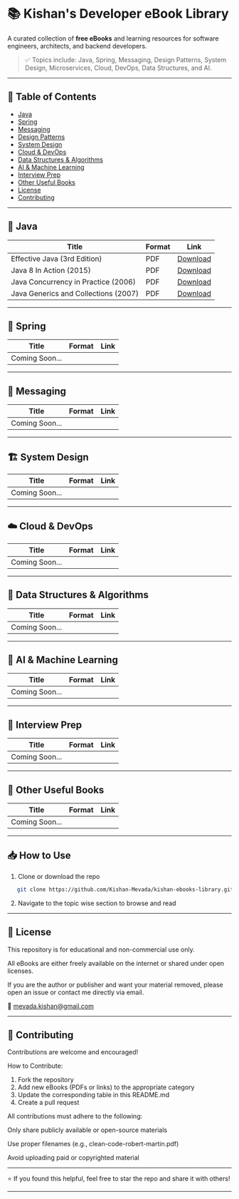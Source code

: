 
# 📚 Kishan's Developer eBook Library

A curated collection of **free eBooks** and learning resources for software engineers, architects, and backend developers.

> ✅ Topics include: Java, Spring, Messaging, Design Patterns, System Design, Microservices, Cloud, DevOps, Data Structures, and AI.

---

## 📂 Table of Contents

- [Java](#-java)
- [Spring](#-spring)
- [Messaging](#-messaging)
- [Design Patterns](#-design-patterns)
- [System Design](#-system-design)
- [Cloud & DevOps](#-cloud--devops)
- [Data Structures & Algorithms](#-data-structures--algorithms)
- [AI & Machine Learning](#-ai--machine-learning)
- [Interview Prep](#-interview-prep)
- [Other Useful Books](#-other-useful-books)
- [License](#-license)
- [Contributing](#-contributing)

---

## 🧠 Java 
| Title                                | Format | Link                                                    |
|--------------------------------------|--------|---------------------------------------------------------|
| Effective Java (3rd Edition)         | PDF    | [Download](java/effective-java-3rd.pdf)                 |
| Java 8 In Action (2015)              | PDF    | [Download](java/java8-In-action-2015.pdf)               |
| Java Concurrency in Practice (2006)  | PDF    | [Download](java/java-concurrency-in-practice-2006.pdf)  |
| Java Generics and Collections (2007) | PDF    | [Download](java/java-generics-and-collections-2007.pdf) |

---

## 🚀 Spring
| Title | Format | Link |
|-------|--------|------|
| Coming Soon...|       |

---

## 📩 Messaging
| Title | Format | Link |
|-------|--------|------|
| Coming Soon...|       |

---

## 🏗️ System Design
| Title | Format | Link |
|-------|--------|------|
| Coming Soon...|       |

---

## ☁️ Cloud & DevOps
| Title | Format | Link |
|-------|--------|------|
| Coming Soon...|       |

---

## 🧮 Data Structures & Algorithms
| Title | Format | Link |
|-------|--------|------|
| Coming Soon...|       |

---

## 🤖 AI & Machine Learning
| Title | Format | Link |
|-------|--------|------|
| Coming Soon...|       |

---

## 💼 Interview Prep
| Title | Format | Link |
|-------|--------|------|
| Coming Soon...|       |

---

## 📎 Other Useful Books
| Title | Format | Link |
|-------|--------|------|
| Coming Soon...|       |

---

## 📥 How to Use

1. Clone or download the repo
```bash
   git clone https://github.com/Kishan-Mevada/kishan-ebooks-library.git
```
2. Navigate to the topic wise section to browse and read


---

## 📄 License

This repository is for educational and non-commercial use only.

All eBooks are either freely available on the internet or shared under open licenses.

If you are the author or publisher and want your material removed, please open an issue or contact me directly via email.

📧 mevada.kishan@gmail.com

---

## 🤝 Contributing

Contributions are welcome and encouraged!

How to Contribute:

1. Fork the repository
2. Add new eBooks (PDFs or links) to the appropriate category
3. Update the corresponding table in this README.md
4. Create a pull request

All contributions must adhere to the following:

Only share publicly available or open-source materials

Use proper filenames (e.g., clean-code-robert-martin.pdf)

Avoid uploading paid or copyrighted material

---

⭐ If you found this helpful, feel free to star the repo and share it with others!

---
